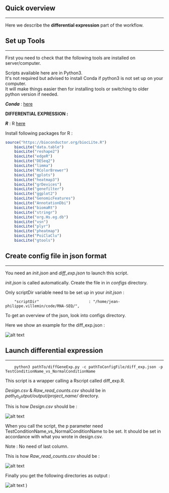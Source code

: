 
## Quick overview

---

Here we describe the **differential expression** part of the workflow.


## Set up Tools

---

First you need to check that the following tools are installed on server/computer.


Scripts available here are in Python3.  
It's not required but advised to install Conda if python3 is not set up on your computer.   
It will make things easier then for installing tools or switching to older python version if needed.

_**Conda**_ : [here](https://www.continuum.io/downloads)


**DIFFERENTIAL EXPRESSION :**

_**R**_ : R [here](https://pbil.univ-lyon1.fr/CRAN/)


Install following packages for R : 

```r
source("https://bioconductor.org/biocLite.R")
	biocLite("data.table")
	biocLite("reshape2")
	biocLite("edgeR")
	biocLite("DESeq2")
	biocLite("limma")
	biocLite("RColorBrewer")
	biocLite("gplots")
	biocLite("heatmap3")
	biocLite("grDevices")
	biocLite("genefilter")
	biocLite("ggplot2")
	biocLite("GenomicFeatures")
	biocLite("AnnotationDbi")
	biocLite("biomaRt")
	biocLite("stringr")
	biocLite("org.Hs.eg.db")
	biocLite("vsn")
	biocLite("plyr")
	biocLite("pheatmap")
	biocLite("PoiClaClu")
	biocLite("gtools")
```

## Create config file in json format

---

You need an _init.json_ and _diff_exp.json_ to launch this script.

_init.json_ is called automatically. Create the file in in _configs_ directory.

Only scriptDir variable need to be set up in your _init.json_ :

		"scriptDir"                      : "/home/jean-philippe.villemin/code/RNA-SEQ/",

To get an overview of the json, look into configs directory.

Here we show an example for the diff_exp.json :

![alt text](https://github.com/LucoLab/RNASEQ/blob/master/img/dif_exp_json.png "Json for Differential Expression")


## Launch differential expression

---

```shell
	python3 pathTo/diffGeneExp.py -c pathToConfigFile/diff_exp.json -p TestConditionName_vs_NormalConditionName
```

This script is a wrapper calling a Rscript called diff_exp.R.

_Design.csv_ & _Raw_read_counts.csv_ should be in _$path_to_output/output/$project_name/_ directory.

This is how _Design.csv_ should be :

![alt text](https://github.com/LucoLab/RNASEQ/blob/master/img/design.png "Design")

When you call the script, the p parameter need TestConditionName_vs_NormalConditionName to be set. It should be set in accordance with what you wrote in design.csv.

Note : No need of last column.

This is how _Raw_read_counts.csv_ should be :

![alt text](https://github.com/LucoLab/RNASEQ/blob/master/img/raw_read.png "Raw_read")


Finally you get the following directories as output : 


![alt text](https://github.com/LucoLab/RNASEQ/blob/master/img/output_diffexp.png "Outputs")
)

